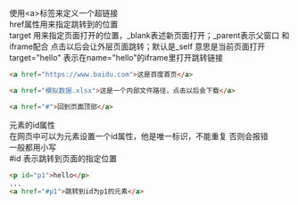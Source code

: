 使用\<a>标签来定义一个超链接  
href属性用来指定跳转到的位置  
target 用来指定页面打开的位置，_blank表述新页面打开；_parent表示父窗口 和iframe配合 点击以后会让外层页面跳转；默认是_self 意思是当前页面打开  
target="hello" 表示在name="hello"的iframe里打开跳转链接  
```html
<a href="https://www.baidu.com">这是百度首页</a>
```
```html
<a href="模拟数据.xlsx">这是一个内部文件路径，点击以后会下载</a>
```
```html
<a href="#">回到页面顶部</a>
```

元素的id属性  
在网页中可以为元素设置一个id属性，他是唯一标识，不能重复 否则会报错  
一般都用小写  
#id 表示跳转到页面的指定位置  
```html
<p id="p1">hello</p>
...
<a href="#p1">跳转到id为p1的元素</a>
```
